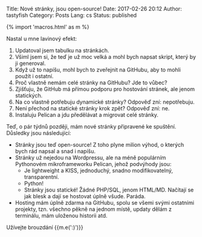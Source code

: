 Title: Nové stránky, jsou open-source!
Date: 2017-02-26 20:12
Author: tastyfish
Category: Posts
Lang: cs
Status: published

{% import 'macros.html' as m %}

Nastal u mne lavinový efekt:

1. Updatoval jsem tabulku na stránkách.
2. Všiml jsem si, že teď je už moc velká a mohl bych napsat skript, který by ji generoval.
3. Když už to napíšu, mohl bych to zveřejnit na GitHubu, aby to mohli použít i ostatní.
4. Proč vlastně nemám celé stránky na GitHubu? Jde to vůbec?
5. Zjišťuju, že GitHub má přímou podporu pro hostování stránek, ale jenom statických.
6. Na co vlastně potřebuju dynamické stránky? Odpověď zní: nepotřebuju.
7. Není přechod na statické stránky krok zpět? Odpověď zní: ne.
8. Instaluju Pelican a jdu předělávat a migrovat celé stránky.

Teď, o pár týdnů později, mám nové stránky připravené ke spuštění. Důsledky jsou následující:

- Stránky jsou teď open-source! Z toho plyne milion výhod, o kterých bych rád napsal a snad i napíšu.
- Stránky už nejedou na Wordpressu, ale na méně populárním Pythonovém mikroframeworku Pelican, jehož podvýhody jsou:
    - Je lightweight a KISS, jednoduchý, snadno modifikovatelný, transparentní.
    - Python!
    - Stránky jsou statické! Žádné PHP/SQL, jenom HTML/MD. Načítají se jak blesk a dají se hostovat úplně všude. Paráda.  
- Hosting mám úplně zdarma na GitHubu, spolu se všemi svými ostatními projekty, tzn. všechno pěkně na jednom místě, updaty dělám z terminálu, mám uloženou historii atd.

Užívejte brouzdání {{m.e(':)')}}
